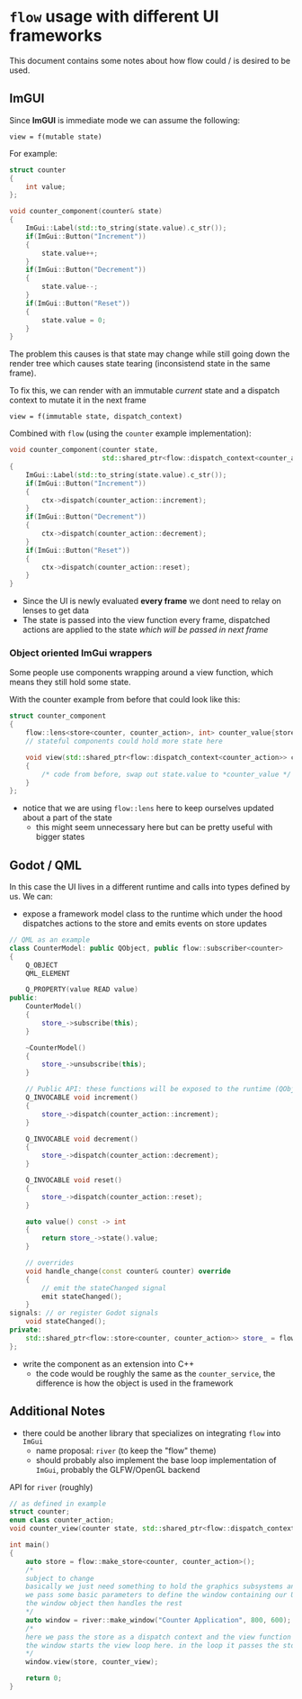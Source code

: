 # `flow` usage with different UI frameworks

This document contains some notes about how flow could / is desired to be used.

## ImGUI

Since **ImGUI** is immediate mode we can assume the following:

```pseudo
view = f(mutable state)
```

For example:

```cpp
struct counter
{
    int value;
};

void counter_component(counter& state)
{
    ImGui::Label(std::to_string(state.value).c_str());
    if(ImGui::Button("Increment"))
    {
        state.value++;
    }
    if(ImGui::Button("Decrement"))
    {
        state.value--;
    }
    if(ImGui::Button("Reset"))
    {
        state.value = 0;
    }
}
```

The problem this causes is that state may change while still going down the render tree which causes state tearing (inconsistend state in the same frame).

To fix this, we can render with an immutable *current* state and a dispatch context to mutate it in the next frame

```pseudo
view = f(immutable state, dispatch_context)
```

Combined with `flow` (using the `counter` example implementation):

```cpp
void counter_component(counter state,
                       std::shared_ptr<flow::dispatch_context<counter_action>> ctx)
{
    ImGui::Label(std::to_string(state.value).c_str());
    if(ImGui::Button("Increment"))
    {
        ctx->dispatch(counter_action::increment);
    }
    if(ImGui::Button("Decrement"))
    {
        ctx->dispatch(counter_action::decrement);
    }
    if(ImGui::Button("Reset"))
    {
        ctx->dispatch(counter_action::reset);
    }
}
```

* Since the UI is newly evaluated **every frame** we dont need to relay on lenses to get data
* The state is passed into the view function every frame, dispatched actions are applied to the state *which will be passed in next frame*

### Object oriented ImGui wrappers

Some people use components wrapping around a view function, which means they still hold some state.

With the counter example from before that could look like this:

```cpp
struct counter_component
{
    flow::lens<store<counter, counter_action>, int> counter_value{store, [](counter state) { return state.value; }};
    // stateful components could hold more state here

    void view(std::shared_ptr<flow::dispatch_context<counter_action>> ctx)
    {
        /* code from before, swap out state.value to *counter_value */
    }
};
```

* notice that we are using `flow::lens` here to keep ourselves updated about a part of the state
  * this might seem unnecessary here but can be pretty useful with bigger states

## Godot / QML

In this case the UI lives in a different runtime and calls into types defined by us. We can:

* expose a framework model class to the runtime which under the hood dispatches actions to the store and emits events on store updates

```cpp
// QML as an example
class CounterModel: public QObject, public flow::subscriber<counter>
{
    Q_OBJECT
    QML_ELEMENT

    Q_PROPERTY(value READ value)
public:
    CounterModel()
    {
        store_->subscribe(this);
    }

    ~CounterModel()
    {
        store_->unsubscribe(this);
    }

    // Public API: these functions will be exposed to the runtime (QObject / godot::Object)
    Q_INVOCABLE void increment()
    {
        store_->dispatch(counter_action::increment);
    }

    Q_INVOCABLE void decrement()
    {
        store_->dispatch(counter_action::decrement);
    }

    Q_INVOCABLE void reset()
    {
        store_->dispatch(counter_action::reset);
    }

    auto value() const -> int
    {
        return store_->state().value;
    }

    // overrides
    void handle_change(const counter& counter) override
    {
        // emit the stateChanged signal
        emit stateChanged();
    }
signals: // or register Godot signals
    void stateChanged();
private:
    std::shared_ptr<flow::store<counter, counter_action>> store_ = flow::make_store<counter, counter_action>();
};
```

* write the component as an extension into C++
  * the code would be roughly the same as the `counter_service`, the difference is how the object is used in the framework

## Additional Notes

* there could be another library that specializes on integrating `flow` into `ImGui`
  * name proposal: `river` (to keep the "flow" theme)
  * should probably also implement the base loop implementation of `ImGui`, probably the GLFW/OpenGL backend

API for `river` (roughly)

```cpp
// as defined in example
struct counter;
enum class counter_action;
void counter_view(counter state, std::shared_ptr<flow::dispatch_context<counter, counter_action>> ctx);

int main()
{
    auto store = flow::make_store<counter, counter_action>();
    /*
    subject to change
    basically we just need something to hold the graphics subsystems and window information
    we pass some basic parameters to define the window containing our UI
    the window object then handles the rest
    */
    auto window = river::make_window("Counter Application", 800, 600);
    /*
    here we pass the store as a dispatch context and the view function to construct the render loop
    the window starts the view loop here. in the loop it passes the stores current state and the store itself as a dispatch context
    */
    window.view(store, counter_view);

    return 0;
}
```
